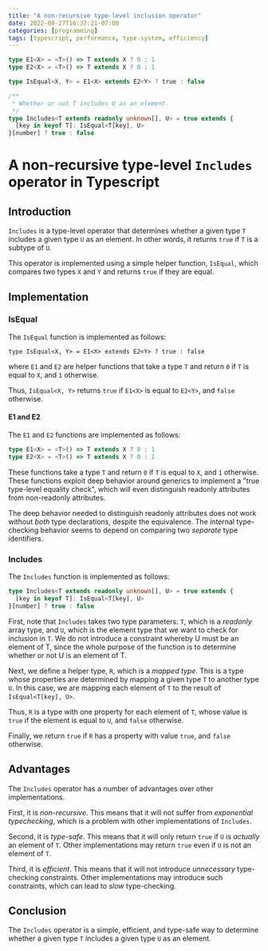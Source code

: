 ```yaml
---
title: "A non-recursive type-level inclusion operator"
date: 2022-08-27T16:37:21-07:00
categories: [programming]
tags: [typescript, performance, type-system, efficiency]
---
```


```ts
type E1<X> = <T>() => T extends X ? 0 : 1
type E2<X> = <T>() => T extends X ? 0 : 1

type IsEqual<X, Y> = E1<X> extends E2<Y> ? true : false

/**
 * Whether or not T includes U as an element.
 */
type Includes<T extends readonly unknown[], U> = true extends {
  [key in keyof T]: IsEqual<T[key], U>
}[number] ? true : false
```

# A non-recursive type-level `Includes` operator in Typescript

## Introduction

`Includes` is a type-level operator that determines whether a given type `T` includes a given type `U` as an element. In other words, it returns `true` if `T` is a subtype of `U`.

This operator is implemented using a simple helper function, `IsEqual`, which compares two types `X` and `Y` and returns `true` if they are equal.

## Implementation

### IsEqual

The `IsEqual` function is implemented as follows:

```
type IsEqual<X, Y> = E1<X> extends E2<Y> ? true : false
```

where `E1` and `E2` are helper functions that take a type `T` and return `0` if `T` is equal to `X`, and `1` otherwise.

Thus, `IsEqual<X, Y>` returns `true` if `E1<X>` is equal to `E2<Y>`, and `false` otherwise. 

#### E1 and E2

The `E1` and `E2` functions are implemented as follows:

```ts
type E1<X> = <T>() => T extends X ? 0 : 1
type E2<X> = <T>() => T extends X ? 0 : 1
```

These functions take a type `T` and return `0` if `T` is equal to `X`, and `1` otherwise. These functions exploit deep behavior around generics to implement a "true type-level equality check", which will even distinguish readonly attributes from non-readonly attributes.

The deep behavior needed to distinguish readonly attributes does not work without _both_ type declarations, despite the equivalence. The internal type-checking behavior seems to depend on comparing two _separate_ type identifiers.

### Includes

The `Includes` function is implemented as follows:

```ts
type Includes<T extends readonly unknown[], U> = true extends {
  [key in keyof T]: IsEqual<T[key], U>
}[number] ? true : false
```

First, note that `Includes` takes two type parameters: `T`, which is a _readonly_ array type, and `U`, which is the element type that we want to check for inclusion in `T`. We do not introduce a constraint whereby U must be an element of T, since the whole purpose of the function is to determine whether or not U is an element of T.

Next, we define a helper type, `R`, which is a _mapped type_. This is a type whose properties are determined by mapping a given type `T` to another type `U`. In this case, we are mapping each element of `T` to the result of `IsEqual<T[key], U>`.

Thus, `R` is a type with one property for each element of `T`, whose value is `true` if the element is equal to `U`, and `false` otherwise.

Finally, we return `true` if `R` has a property with value `true`, and `false` otherwise.

## Advantages

The `Includes` operator has a number of advantages over other implementations.

First, it is _non-recursive_. This means that it will not suffer from _exponential typechecking_, which is a problem with other implementations of `Includes`.

Second, it is _type-safe_. This means that it will only return `true` if `U` is _actually_ an element of `T`. Other implementations may return `true` even if `U` is not an element of `T`.

Third, it is _efficient_. This means that it will not introduce _unnecessary_ type-checking constraints. Other implementations may introduce such constraints, which can lead to _slow_ type-checking.

## Conclusion

The `Includes` operator is a simple, efficient, and type-safe way to determine whether a given type `T` includes a given type `U` as an element.
